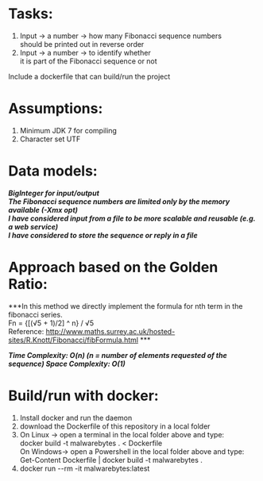 # Tasks:
1. Input -> a number -> how many Fibonacci sequence numbers  
   should be printed out in reverse order  
2. Input -> a number -> to identify whether  
   it is part of the Fibonacci sequence or not  

Include a dockerfile that can build/run the project

# Assumptions:
1. Minimum JDK 7 for compiling   
2. Character set UTF  

# Data models:
***BigInteger for input/output     
The Fibonacci sequence numbers are limited only by the memory available (-Xmx opt)  
I have considered input from a file to be more scalable and reusable (e.g. a web service)  
I have considered to store the sequence or reply in a file***

# Approach based on the Golden Ratio:
***In this method we directly implement the formula for nth term in the fibonacci series.  
						Fn = {[(√5 + 1)/2] ^ n} / √5  
Reference: http://www.maths.surrey.ac.uk/hosted-sites/R.Knott/Fibonacci/fibFormula.html  ***

***Time Complexity: O(n) (n = number of elements requested of the sequence)
Space Complexity: O(1)***  

# Build/run with docker:
1.  Install docker and run the daemon  
2.  download the Dockerfile of this repository in a local folder  
3.  
    On Linux -> open a terminal in the local folder above and type:  
		docker build -t malwarebytes . < Dockerfile  
	On Windows-> open a Powershell in the local folder above and type:  
		Get-Content Dockerfile | docker build -t malwarebytes .  
4.  docker run --rm -it malwarebytes:latest  